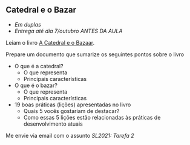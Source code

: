 ## Catedral e o Bazar

* *Em duplas*
* *Entrega até dia 7/outubro ANTES DA AULA*

Leiam o livro [A Catedral e o Bazaar](https://www.ufrgs.br/soft-livre-edu/arquivos/a-catedral-e-o-bazar-eric-raymond.pdf).

Prepare um documento que sumarize os seguintes pontos sobre o livro

* O que é a catedral?
   - O que representa
   - Principais características
* O que é o bazar?
   - O que representa
   - Principais características
* 19 boas práticas (lições) apresentadas no livro
   -  Quais 5 vocês gostariam de destacar?
   -  Como essas 5 lições estão relacionadas às práticas de desenvolvimento atuais

Me envie via email com o assunto *SL2021: Tarefa 2*
